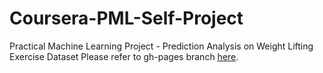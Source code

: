 # Coursera-PML-Self-Project
Practical Machine Learning Project - Prediction Analysis on Weight Lifting Exercise Dataset
Please refer to gh-pages branch [here](https://github.com/dipeshtech/Coursera-PML-Self-Project/tree/gh-pages).
